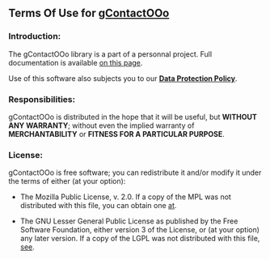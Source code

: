 ## Terms Of Use for [gContactOOo](https://github.com/prrvchr/gContactOOo)


### Introduction:

The gContactOOo library is a part of a personnal project.
Full documentation is available [on this page](https://prrvchr.github.io/gContactOOo/README).

Use of this software also subjects you to our [**Data Protection Policy**](https://prrvchr.github.io/gContactOOo/gContactOOo/registration/PrivacyPolicy_en).


### Responsibilities:

gContactOOo is distributed in the hope that it will be useful, but **WITHOUT ANY WARRANTY**; without even the implied warranty of **MERCHANTABILITY** or **FITNESS FOR A PARTICULAR PURPOSE**.


### License:

gContactOOo is free software; you can redistribute it and/or modify it under the terms of either (at your option):

- The Mozilla Public License, v. 2.0. If a copy of the MPL was not distributed with this file, you can obtain one [at](http://mozilla.org/MPL/2.0/).

- The GNU Lesser General Public License as published by the Free Software Foundation, either version 3 of the License, or (at your option) any later version. If a copy of the LGPL was not distributed with this file, [see](http://www.gnu.org/licenses/).
